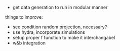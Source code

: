 - get data generation to run in modular manner

things to improve:

- see condition random projection, necessary?
- use hydra, incorporate simulations
- setup proper f function to make it interchangabel
- w&b integration

